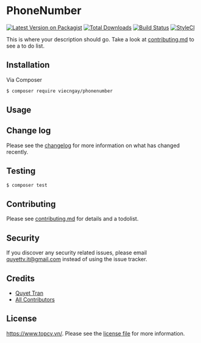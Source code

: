 # PhoneNumber

[![Latest Version on Packagist][ico-version]][link-packagist]
[![Total Downloads][ico-downloads]][link-downloads]
[![Build Status][ico-travis]][link-travis]
[![StyleCI][ico-styleci]][link-styleci]

This is where your description should go. Take a look at [contributing.md](contributing.md) to see a to do list.

## Installation

Via Composer

``` bash
$ composer require viecngay/phonenumber
```

## Usage

## Change log

Please see the [changelog](changelog.md) for more information on what has changed recently.

## Testing

``` bash
$ composer test
```

## Contributing

Please see [contributing.md](contributing.md) for details and a todolist.

## Security

If you discover any security related issues, please email quyettv.it@gmail.com instead of using the issue tracker.

## Credits

- [Quyet Tran][link-author]
- [All Contributors][link-contributors]

## License

https://www.topcv.vn/. Please see the [license file](license.md) for more information.

[ico-version]: https://img.shields.io/packagist/v/viecngay/phonenumber.svg?style=flat-square
[ico-downloads]: https://img.shields.io/packagist/dt/viecngay/phonenumber.svg?style=flat-square
[ico-travis]: https://img.shields.io/travis/viecngay/phonenumber/master.svg?style=flat-square
[ico-styleci]: https://styleci.io/repos/12345678/shield

[link-packagist]: https://packagist.org/packages/viecngay/phonenumber
[link-downloads]: https://packagist.org/packages/viecngay/phonenumber
[link-travis]: https://travis-ci.org/viecngay/phonenumber
[link-styleci]: https://styleci.io/repos/12345678
[link-author]: https://github.com/viecngay
[link-contributors]: ../../contributors
